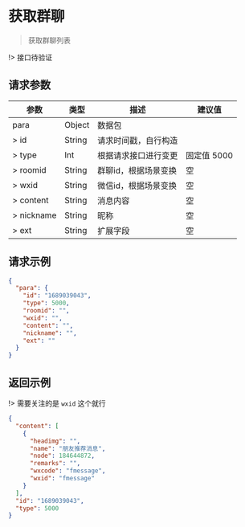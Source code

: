 # 获取群聊

> 获取群聊列表


!> 接口待验证

## 请求参数

| 参数         | 类型      | 描述           | 建议值      |
|------------|---------|--------------|----------|
| para	      | Object  | 数据包          |          |
| > id       | 	String | 	请求时间戳，自行构造  |          |
| > type     | 	Int    | 	根据请求接口进行变更  | 固定值 5000 |
| > roomid   | 	String | 	群聊id，根据场景变换 | 空        |
| > wxid     | 	String | 	微信id，根据场景变换 | 空        |
| > content  | 	String | 	消息内容        | 空        |
| > nickname | 	String | 	昵称          | 空        |
| > ext      | 	String | 	扩展字段        | 空        |

## 请求示例

```json
{
  "para": {
    "id": "1689039043",
    "type": 5000,
    "roomid": "",
    "wxid": "",
    "content": "",
    "nickname": "",
    "ext": ""
  }
}
```

## 返回示例

!> 需要关注的是 `wxid` 这个就行

```json
{
  "content": [
    {
      "headimg": "",
      "name": "朋友推荐消息",
      "node": 184644872,
      "remarks": "",
      "wxcode": "fmessage",
      "wxid": "fmessage"
    }
  ],
  "id": "1689039043",
  "type": 5000
}
```
